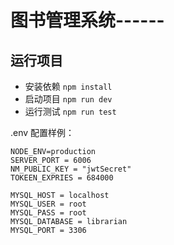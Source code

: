 # 图书管理系统------

## 运行项目

- 安装依赖 `npm install`
- 启动项目 `npm run dev`
- 运行测试 `npm run test`

.env 配置样例：
```
NODE_ENV=production
SERVER_PORT = 6006
NM_PUBLIC_KEY = "jwtSecret"
TOKEEN_EXPRIES = 684000

MYSQL_HOST = localhost
MYSQL_USER = root
MYSQL_PASS = root
MYSQL_DATABASE = librarian
MYSQL_PORT = 3306
```